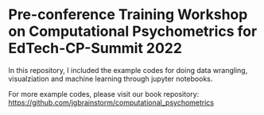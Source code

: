 # Pre-conference Training Workshop on Computational Psychometrics for EdTech-CP-Summit 2022

In this repository, I included the example codes for doing data wrangling, visualziation and machine learning through jupyter notebooks. 

For more example codes, please visit our book repository: <https://github.com/jgbrainstorm/computational_psychometrics>
